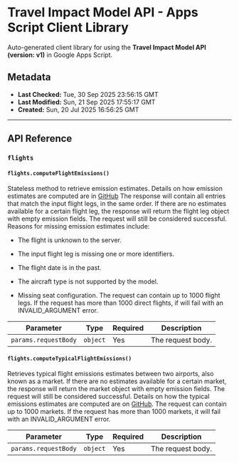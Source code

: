 # Travel Impact Model API - Apps Script Client Library

Auto-generated client library for using the **Travel Impact Model API (version: v1)** in Google Apps Script.

## Metadata

- **Last Checked:** Tue, 30 Sep 2025 23:56:15 GMT
- **Last Modified:** Sun, 21 Sep 2025 17:55:17 GMT
- **Created:** Sun, 20 Jul 2025 16:56:25 GMT



---

## API Reference

### `flights`

#### `flights.computeFlightEmissions()`

Stateless method to retrieve emission estimates. Details on how emission estimates are computed are in [GitHub](https://github.com/google/travel-impact-model) The response will contain all entries that match the input flight legs, in the same order. If there are no estimates available for a certain flight leg, the response will return the flight leg object with empty emission fields. The request will still be considered successful. Reasons for missing emission estimates include:

* The flight is unknown to the server.

* The input flight leg is missing one or more identifiers.

* The flight date is in the past.

* The aircraft type is not supported by the model.

* Missing seat configuration. The request can contain up to 1000 flight legs. If the request has more than 1000 direct flights, if will fail with an INVALID_ARGUMENT error.

| Parameter | Type | Required | Description |
|---|---|---|---|
| `params.requestBody` | `object` | Yes | The request body. |

#### `flights.computeTypicalFlightEmissions()`

Retrieves typical flight emissions estimates between two airports, also known as a market. If there are no estimates available for a certain market, the response will return the market object with empty emission fields. The request will still be considered successful. Details on how the typical emissions estimates are computed are on [GitHub](https://github.com/google/travel-impact-model/blob/main/projects/typical_flight_emissions.md). The request can contain up to 1000 markets. If the request has more than 1000 markets, it will fail with an INVALID_ARGUMENT error.

| Parameter | Type | Required | Description |
|---|---|---|---|
| `params.requestBody` | `object` | Yes | The request body. |